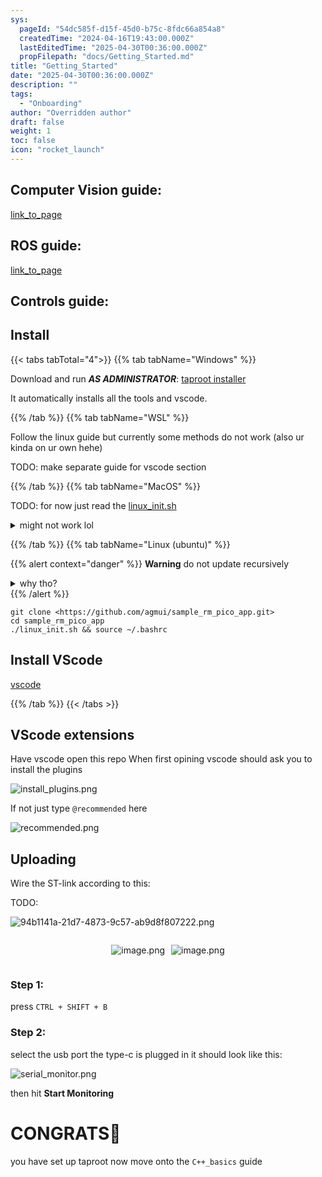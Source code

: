 ```yaml
---
sys:
  pageId: "54dc585f-d15f-45d0-b75c-8fdc66a854a8"
  createdTime: "2024-04-16T19:43:00.000Z"
  lastEditedTime: "2025-04-30T00:36:00.000Z"
  propFilepath: "docs/Getting_Started.md"
title: "Getting_Started"
date: "2025-04-30T00:36:00.000Z"
description: ""
tags:
  - "Onboarding"
author: "Overridden author"
draft: false
weight: 1
toc: false
icon: "rocket_launch"
---
```


## Computer Vision guide:

[link_to_page](86d45bc0-388b-4d26-8848-44f255f73d0e)

## ROS guide:

[link_to_page](3c76c1de-ec8f-46d6-8b0a-294005edc2d5)

## Controls guide:

## Install

{{< tabs tabTotal="4">}}
{{% tab tabName="Windows" %}}

Download and run _**AS ADMINISTRATOR**_: [taproot installer](https://github.com/Thornbots/TeachingFreshies/releases/tag/1.0)

It automatically installs all the tools and vscode.

{{% /tab %}}
{{% tab tabName="WSL" %}}

Follow the linux guide but currently some methods do not work (also ur kinda on ur own hehe)

TODO: make separate guide for vscode section

{{% /tab %}}
{{% tab tabName="MacOS" %}}

TODO: for now just read the [linux_init.sh](https://github.com/agmui/sample_rm_pico_app/blob/main/linux_init.sh)

<details>
<summary>might not work lol</summary>

`brew install libusb pkg-config`

Next install: [vscode](https://code.visualstudio.com/Download)

</details>

{{% /tab %}}
{{% tab tabName="Linux (ubuntu)" %}}

{{% alert context="danger" %}}
**Warning** do not update recursively
<details>
<summary>why tho?</summary>
There are some submodules that may go on for a while (like tinyusb) and I highly
recommend you don't need to get them.
If you want to see what submodules I update just look in `linux_init.sh`
</details>
{{% /alert %}}

```shell
git clone <https://github.com/agmui/sample_rm_pico_app.git>
cd sample_rm_pico_app
./linux_init.sh && source ~/.bashrc
```

## Install VScode

[vscode](https://code.visualstudio.com/Download)

{{% /tab %}}
{{< /tabs >}}

## VScode extensions

Have vscode open this repo
When first opining vscode should ask you to install the plugins

![install_plugins.png](https://prod-files-secure.s3.us-west-2.amazonaws.com/d518164a-d88e-44d1-a4ee-3adb3bd8bce0/89bd30f0-1825-4e77-867b-0a41ce370880/install_plugins.png?X-Amz-Algorithm=AWS4-HMAC-SHA256&X-Amz-Content-Sha256=UNSIGNED-PAYLOAD&X-Amz-Credential=ASIAZI2LB46655WKD2X7%2F20250813%2Fus-west-2%2Fs3%2Faws4_request&X-Amz-Date=20250813T200934Z&X-Amz-Expires=3600&X-Amz-Security-Token=IQoJb3JpZ2luX2VjEOv%2F%2F%2F%2F%2F%2F%2F%2F%2F%2FwEaCXVzLXdlc3QtMiJIMEYCIQCBnvS%2BqT%2BgMro0d3sHsouDJfyFX9sWZXogBerw0APUrgIhAO3X%2FayDIidTmN14S%2BJZcDpNQUmER60icsARQ0d9ddXrKv8DCDQQABoMNjM3NDIzMTgzODA1Igyln3VmNaCfOeqNi2wq3APxFtmf7UNJNF9YXOA%2FURweccTxjpWFN%2F8HHkEZLfcj6tejXf4%2FvyuddnvLiNFbcoUVE6VDlbAoAQwKENIvqU%2FVGAy6O2usdnNqiVs0mGsjRvGoBmFt5mA0flP2geCzyHMJiNZoYnXAeVuBOcdal7UtQcPNyFVPEdo%2BT8laCvKOC2kBpR3c12YKDLshuc4OuxvHP4s1t6ikjdUGUqjF69ewiL9ZrUUVt7rb8L3VzXJlYnpI%2F1qsPSNVOCzaoB0t22xalnEk908sNlw5kImaJnEvw6BFjwTHCBtqg578I7QICzXkoTM58oHdQiCNfztEqVLXXaaYrj6XtfW%2FFG9jIinP3A9GqFySlQst8KTmAMlNd86NjMoFqLZz6SHVGF%2F6DkqFojtrrw53zGyw5nwDbGl%2B0WkSIlfp74aYa5vdhGamki4rDxoyDKY0jpnlOciEooHMXss3Uq33OLDM%2FZQ0FNUyaQ%2FD8kBvdxwU1iEstTjdOyhkT%2BqnZxuSCynLwoTC%2FEmZ3i8bIlh%2BTiB6iJl7qh%2Fnkj7mQRbiFqTAuiHIaNadFwmHigZrZU3pKY6QPQS2jZbSekHzWRhuIHeWRTPiR1RDBwu80bW0Qtc%2BPAsjdkcCZrK0sCRQiVR4ht3VBTCsxvPEBjqkAZMiJQGpwsWbaJV8bPVk1mJN1yxpmV%2FK7urIDXuVUxrKjzFeZqBq7BmoNFetdV8vD6f7OMH%2BDVyN5KdKwLE1CF7sLZwX7T6LazmH0wtxgi6R474kJLL%2BvPaCx%2FUDUhQuH4ZFcmY1XlK4wZKIUO8Ut9uLaBfrd9Dwy1B7rw8W7dOpKVUjYD2lJ%2BCN2etXQq4kgHZ%2BAZfXWszwgF4qPg%2FVOJlxP07j&X-Amz-Signature=e8cafa75c6756818de89b89fdb38f55d28343fd65e00558cfaf646b7a44d51a7&X-Amz-SignedHeaders=host&x-amz-checksum-mode=ENABLED&x-id=GetObject)

If not just type `@recommended` here  

![recommended.png](https://prod-files-secure.s3.us-west-2.amazonaws.com/d518164a-d88e-44d1-a4ee-3adb3bd8bce0/61e661e9-5d85-4dfc-be0d-8d2097a5e793/recommended.png?X-Amz-Algorithm=AWS4-HMAC-SHA256&X-Amz-Content-Sha256=UNSIGNED-PAYLOAD&X-Amz-Credential=ASIAZI2LB46655WKD2X7%2F20250813%2Fus-west-2%2Fs3%2Faws4_request&X-Amz-Date=20250813T200934Z&X-Amz-Expires=3600&X-Amz-Security-Token=IQoJb3JpZ2luX2VjEOv%2F%2F%2F%2F%2F%2F%2F%2F%2F%2FwEaCXVzLXdlc3QtMiJIMEYCIQCBnvS%2BqT%2BgMro0d3sHsouDJfyFX9sWZXogBerw0APUrgIhAO3X%2FayDIidTmN14S%2BJZcDpNQUmER60icsARQ0d9ddXrKv8DCDQQABoMNjM3NDIzMTgzODA1Igyln3VmNaCfOeqNi2wq3APxFtmf7UNJNF9YXOA%2FURweccTxjpWFN%2F8HHkEZLfcj6tejXf4%2FvyuddnvLiNFbcoUVE6VDlbAoAQwKENIvqU%2FVGAy6O2usdnNqiVs0mGsjRvGoBmFt5mA0flP2geCzyHMJiNZoYnXAeVuBOcdal7UtQcPNyFVPEdo%2BT8laCvKOC2kBpR3c12YKDLshuc4OuxvHP4s1t6ikjdUGUqjF69ewiL9ZrUUVt7rb8L3VzXJlYnpI%2F1qsPSNVOCzaoB0t22xalnEk908sNlw5kImaJnEvw6BFjwTHCBtqg578I7QICzXkoTM58oHdQiCNfztEqVLXXaaYrj6XtfW%2FFG9jIinP3A9GqFySlQst8KTmAMlNd86NjMoFqLZz6SHVGF%2F6DkqFojtrrw53zGyw5nwDbGl%2B0WkSIlfp74aYa5vdhGamki4rDxoyDKY0jpnlOciEooHMXss3Uq33OLDM%2FZQ0FNUyaQ%2FD8kBvdxwU1iEstTjdOyhkT%2BqnZxuSCynLwoTC%2FEmZ3i8bIlh%2BTiB6iJl7qh%2Fnkj7mQRbiFqTAuiHIaNadFwmHigZrZU3pKY6QPQS2jZbSekHzWRhuIHeWRTPiR1RDBwu80bW0Qtc%2BPAsjdkcCZrK0sCRQiVR4ht3VBTCsxvPEBjqkAZMiJQGpwsWbaJV8bPVk1mJN1yxpmV%2FK7urIDXuVUxrKjzFeZqBq7BmoNFetdV8vD6f7OMH%2BDVyN5KdKwLE1CF7sLZwX7T6LazmH0wtxgi6R474kJLL%2BvPaCx%2FUDUhQuH4ZFcmY1XlK4wZKIUO8Ut9uLaBfrd9Dwy1B7rw8W7dOpKVUjYD2lJ%2BCN2etXQq4kgHZ%2BAZfXWszwgF4qPg%2FVOJlxP07j&X-Amz-Signature=682e36e318e7e52b3b63970867963f50eca20d46e48e44f3482c9f948d5fed0c&X-Amz-SignedHeaders=host&x-amz-checksum-mode=ENABLED&x-id=GetObject)

## Uploading

Wire the ST-link according to this:

TODO:

![94b1141a-21d7-4873-9c57-ab9d8f807222.png](https://prod-files-secure.s3.us-west-2.amazonaws.com/d518164a-d88e-44d1-a4ee-3adb3bd8bce0/e5fad17d-ab82-4300-9f4c-505ab4b1202c/94b1141a-21d7-4873-9c57-ab9d8f807222.png?X-Amz-Algorithm=AWS4-HMAC-SHA256&X-Amz-Content-Sha256=UNSIGNED-PAYLOAD&X-Amz-Credential=ASIAZI2LB46655WKD2X7%2F20250813%2Fus-west-2%2Fs3%2Faws4_request&X-Amz-Date=20250813T200934Z&X-Amz-Expires=3600&X-Amz-Security-Token=IQoJb3JpZ2luX2VjEOv%2F%2F%2F%2F%2F%2F%2F%2F%2F%2FwEaCXVzLXdlc3QtMiJIMEYCIQCBnvS%2BqT%2BgMro0d3sHsouDJfyFX9sWZXogBerw0APUrgIhAO3X%2FayDIidTmN14S%2BJZcDpNQUmER60icsARQ0d9ddXrKv8DCDQQABoMNjM3NDIzMTgzODA1Igyln3VmNaCfOeqNi2wq3APxFtmf7UNJNF9YXOA%2FURweccTxjpWFN%2F8HHkEZLfcj6tejXf4%2FvyuddnvLiNFbcoUVE6VDlbAoAQwKENIvqU%2FVGAy6O2usdnNqiVs0mGsjRvGoBmFt5mA0flP2geCzyHMJiNZoYnXAeVuBOcdal7UtQcPNyFVPEdo%2BT8laCvKOC2kBpR3c12YKDLshuc4OuxvHP4s1t6ikjdUGUqjF69ewiL9ZrUUVt7rb8L3VzXJlYnpI%2F1qsPSNVOCzaoB0t22xalnEk908sNlw5kImaJnEvw6BFjwTHCBtqg578I7QICzXkoTM58oHdQiCNfztEqVLXXaaYrj6XtfW%2FFG9jIinP3A9GqFySlQst8KTmAMlNd86NjMoFqLZz6SHVGF%2F6DkqFojtrrw53zGyw5nwDbGl%2B0WkSIlfp74aYa5vdhGamki4rDxoyDKY0jpnlOciEooHMXss3Uq33OLDM%2FZQ0FNUyaQ%2FD8kBvdxwU1iEstTjdOyhkT%2BqnZxuSCynLwoTC%2FEmZ3i8bIlh%2BTiB6iJl7qh%2Fnkj7mQRbiFqTAuiHIaNadFwmHigZrZU3pKY6QPQS2jZbSekHzWRhuIHeWRTPiR1RDBwu80bW0Qtc%2BPAsjdkcCZrK0sCRQiVR4ht3VBTCsxvPEBjqkAZMiJQGpwsWbaJV8bPVk1mJN1yxpmV%2FK7urIDXuVUxrKjzFeZqBq7BmoNFetdV8vD6f7OMH%2BDVyN5KdKwLE1CF7sLZwX7T6LazmH0wtxgi6R474kJLL%2BvPaCx%2FUDUhQuH4ZFcmY1XlK4wZKIUO8Ut9uLaBfrd9Dwy1B7rw8W7dOpKVUjYD2lJ%2BCN2etXQq4kgHZ%2BAZfXWszwgF4qPg%2FVOJlxP07j&X-Amz-Signature=0e1a7c6d02c7f32b49bfe4e46a9123435cdc9f2818e842036757607d580a4918&X-Amz-SignedHeaders=host&x-amz-checksum-mode=ENABLED&x-id=GetObject)

<div style="display: flex;flex-direction: row; column-gap:10px; max-width: 630px;justify-content: center;">
<div>

![image.png](https://prod-files-secure.s3.us-west-2.amazonaws.com/d518164a-d88e-44d1-a4ee-3adb3bd8bce0/210ecb78-1116-4d7b-b9b7-2292f66fa2c2/image.png?X-Amz-Algorithm=AWS4-HMAC-SHA256&X-Amz-Content-Sha256=UNSIGNED-PAYLOAD&X-Amz-Credential=ASIAZI2LB466XKLPHRUH%2F20250813%2Fus-west-2%2Fs3%2Faws4_request&X-Amz-Date=20250813T200941Z&X-Amz-Expires=3600&X-Amz-Security-Token=IQoJb3JpZ2luX2VjEOv%2F%2F%2F%2F%2F%2F%2F%2F%2F%2FwEaCXVzLXdlc3QtMiJHMEUCIEQjrqL2gimCOOXWsixv3MDiLYM09z2wq9Zfbxe72%2FqvAiEAw4EjC85rjAkuwdW3iNuAn8yBlymDO3TjMndtg6MacMUq%2FwMINBAAGgw2Mzc0MjMxODM4MDUiDMuTXlZLzs3xROWlWircA9vxAu3OGtOGOYnG0PvSEckyS%2B%2Fgl6q6QGj8DIKIPhk7Bjrtk2KsZyopL47jyoLxwpn0imjUhOLWoxr50VBHt%2B44mN%2BBGSAxhGyFY5YWGN44Y04S5h%2BB5zKXktl3qnSnNfSuwjTNQFFp5YcT6TjKyuQb7pPw0JHLY5mv%2Fqh%2F%2F4TWvG5quScO%2BXpUqxkWDXHzdyZGifDxfs060MoYL3MnwFOxsMxRj7%2Fj5yp5JaQAFgb2AGMqlZL5iavLdgfay5BkwzZMttGv7oBSPR08piIG5DoK7su2uVpNMTbAbSlFIAszFJmBG1hLtOeRhSPdosHVKSOuaWnO1useupO0xfcneqmpMl%2BjSVx%2B3dDvkoGWcWFxGLfDDIStkmsuovzxViFZ%2B4%2FntsCM7ljzVAOYmBtyS7QI065N5oOBlm2VtSvXxlQVUn8MCHqA71W4%2Bo0FXQGhZg4g%2FjCFXyjqG5n%2BuzkQOEQA9te9t0rTPHNrDmuXqMTzSBBIPxh2oG5cR0T%2BQNIGACulpZvpOFXGX9U3v6xuDExTH%2FaUIgjwGljB%2FlJ7snqNSoVrx6IrmygEA6cQ3lXAGiwpE2aQBJJWUILuQxvMOWOGKDFeQZNXJsAM6q4tEWwrl94T8J3YmKRXMLGnMMfG88QGOqUBhLdgu0pKtzMx4BwJ9sb7FHX%2FfViZkFnxQ0W5ikhgG6Um2m3xctZvHDszSD%2BJ1Fo8j0BntXUxPACUTVk1L%2F%2F2XNTpCnySiL1VJSCxcuZ3x9qGYOC0maTOPFWHWWa803BeAzdTmzv1kBCLvXhTUVCJZmHRzeN%2Fc06muFVW5mplutVtXEnwh5nMbZnRrecMs%2BlBAirgFFeJVwuTd9x3sfnzDg8dfDUo&X-Amz-Signature=b1fa5e4cabcdf98e3fe2bf2e53093da0064facfc0c4a40e3960114b6c93af86c&X-Amz-SignedHeaders=host&x-amz-checksum-mode=ENABLED&x-id=GetObject)

</div>
<div>

![image.png](https://prod-files-secure.s3.us-west-2.amazonaws.com/d518164a-d88e-44d1-a4ee-3adb3bd8bce0/33a0fd0f-8ca6-4a86-8e09-26e95ded1fff/image.png?X-Amz-Algorithm=AWS4-HMAC-SHA256&X-Amz-Content-Sha256=UNSIGNED-PAYLOAD&X-Amz-Credential=ASIAZI2LB466YF2356CO%2F20250813%2Fus-west-2%2Fs3%2Faws4_request&X-Amz-Date=20250813T200941Z&X-Amz-Expires=3600&X-Amz-Security-Token=IQoJb3JpZ2luX2VjEOv%2F%2F%2F%2F%2F%2F%2F%2F%2F%2FwEaCXVzLXdlc3QtMiJHMEUCID2FlSOkquOvV1bknvf3MfZnyjKnv%2BCMPDZMnLF24c0DAiEAhwCleBf9dIJl39c6afeKVNf39NOg5Ua920o2Y7vjCTwq%2FwMINBAAGgw2Mzc0MjMxODM4MDUiDF54l3hK7ilyfS0rxCrcA460FFuG%2Bj75zw3t%2Fmzzv75YAFrCjMkqXL4AZaRqiaAJ817pqNOZ2vRvYOlCCrtLF1i%2BRX33W8j3bMKMmPk%2BvQm063i5%2F89eYPd5sYgt87hePOh7Yiwac3F%2FqJLhgpcV0mu8gH%2FR0xdBOUsKGAAOgynuk8lYfmJcXbMBdvjdBjphSkJx7UeXnDbSrW6NkKzZxqa16YXjCQERim4OCA5IVeaGKp5etta%2BoRj7ZIdFZooTP7K6vI%2BgN53fwxl8zPOIK9UdsQUN0rLSMr3LpP4y%2B9gZinDZh1AjtlwFlpGveLnSuxz9mYVH87QJLdL1oRVR7jfnUufhK1X%2Ba4ViAQxVWX35yzNJwp%2BWcbKcxzq7lvrIVx09GrpI8YiXwxMEveXgvXedz7BehWqaryCSn2%2FkN9J%2B0fwIjqEHUaIbgyVz1d2nUalcR2Ch3R5Vm2i%2BaXYISICrjYUK6Bqa8TYtdhFxxtEo3XUrP8uGchl2kAO2bFEFpvfVRlhXZRLAx%2BLpIoKXa0cd8bAhr%2BqWWguG2V2zTpEmCcsuhAvpxo%2F1ajIPNF3nYeih3KNfPsj1rmwkWcbyY4ZHjeFjcR3EOGM7UGVKE8KCxtGVTduKWV%2BKyCG09Bj%2BnDpmuJhVblae4YRyMKHG88QGOqUBxT3CNJbmhKMOFz5PF7oxZgHSDDsfCajLrN%2FA84473RUsRaT0TvF4XmAKipS6aSK5ufm5gaW8t0874nSAukCyTIWRNtaAmbR9z4J8Y2bUypVcf5fPgIOTjAoj9mBBviLiABpftP%2BbXtJC1Sj%2FlIYKmu1HaBxp1lc127DkoishmWK2NGpesWune8%2FgQWP%2Brjc2vC1H1WDjyvmFDqsZbchmA%2Fvjuu0q&X-Amz-Signature=7fa1eb7af4a90f03df464ef59ae46427b458ebbe4f63e1eba7c4fcae1c616dea&X-Amz-SignedHeaders=host&x-amz-checksum-mode=ENABLED&x-id=GetObject)

</div>
</div>

### Step 1:

press `CTRL + SHIFT + B`

### Step 2:

select the usb port the type-c is plugged in it should look like this:

![serial_monitor.png](https://prod-files-secure.s3.us-west-2.amazonaws.com/d518164a-d88e-44d1-a4ee-3adb3bd8bce0/f03f4774-05d4-4393-b6a0-d5efb6d315ab/serial_monitor.png?X-Amz-Algorithm=AWS4-HMAC-SHA256&X-Amz-Content-Sha256=UNSIGNED-PAYLOAD&X-Amz-Credential=ASIAZI2LB46655WKD2X7%2F20250813%2Fus-west-2%2Fs3%2Faws4_request&X-Amz-Date=20250813T200934Z&X-Amz-Expires=3600&X-Amz-Security-Token=IQoJb3JpZ2luX2VjEOv%2F%2F%2F%2F%2F%2F%2F%2F%2F%2FwEaCXVzLXdlc3QtMiJIMEYCIQCBnvS%2BqT%2BgMro0d3sHsouDJfyFX9sWZXogBerw0APUrgIhAO3X%2FayDIidTmN14S%2BJZcDpNQUmER60icsARQ0d9ddXrKv8DCDQQABoMNjM3NDIzMTgzODA1Igyln3VmNaCfOeqNi2wq3APxFtmf7UNJNF9YXOA%2FURweccTxjpWFN%2F8HHkEZLfcj6tejXf4%2FvyuddnvLiNFbcoUVE6VDlbAoAQwKENIvqU%2FVGAy6O2usdnNqiVs0mGsjRvGoBmFt5mA0flP2geCzyHMJiNZoYnXAeVuBOcdal7UtQcPNyFVPEdo%2BT8laCvKOC2kBpR3c12YKDLshuc4OuxvHP4s1t6ikjdUGUqjF69ewiL9ZrUUVt7rb8L3VzXJlYnpI%2F1qsPSNVOCzaoB0t22xalnEk908sNlw5kImaJnEvw6BFjwTHCBtqg578I7QICzXkoTM58oHdQiCNfztEqVLXXaaYrj6XtfW%2FFG9jIinP3A9GqFySlQst8KTmAMlNd86NjMoFqLZz6SHVGF%2F6DkqFojtrrw53zGyw5nwDbGl%2B0WkSIlfp74aYa5vdhGamki4rDxoyDKY0jpnlOciEooHMXss3Uq33OLDM%2FZQ0FNUyaQ%2FD8kBvdxwU1iEstTjdOyhkT%2BqnZxuSCynLwoTC%2FEmZ3i8bIlh%2BTiB6iJl7qh%2Fnkj7mQRbiFqTAuiHIaNadFwmHigZrZU3pKY6QPQS2jZbSekHzWRhuIHeWRTPiR1RDBwu80bW0Qtc%2BPAsjdkcCZrK0sCRQiVR4ht3VBTCsxvPEBjqkAZMiJQGpwsWbaJV8bPVk1mJN1yxpmV%2FK7urIDXuVUxrKjzFeZqBq7BmoNFetdV8vD6f7OMH%2BDVyN5KdKwLE1CF7sLZwX7T6LazmH0wtxgi6R474kJLL%2BvPaCx%2FUDUhQuH4ZFcmY1XlK4wZKIUO8Ut9uLaBfrd9Dwy1B7rw8W7dOpKVUjYD2lJ%2BCN2etXQq4kgHZ%2BAZfXWszwgF4qPg%2FVOJlxP07j&X-Amz-Signature=f1c108e6c2125999c44c240b5a11cce5e021ad24d6de1a90e28583d49242d439&X-Amz-SignedHeaders=host&x-amz-checksum-mode=ENABLED&x-id=GetObject)

then hit **Start Monitoring**

# CONGRATS🎉

you have set up taproot now move onto the `C++_basics` guide
